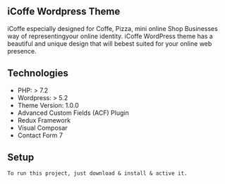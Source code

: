 ## iCoffe Wordpress Theme
iCoffe especially designed for Coffe, Pizza, mini online Shop Businesses way of representingyour online identity. iCoffe WordPress theme has a beautiful and unique design that will bebest suited for your online web presence.

## Technologies
* PHP: > 7.2
* Wordpress: > 5.2
* Theme Version: 1.0.0
* Advanced Custom Fields (ACF) Plugin
* Redux Framework
* Visual Composar
* Contact Form 7

## Setup
```
To run this project, just download & install & active it.
```

